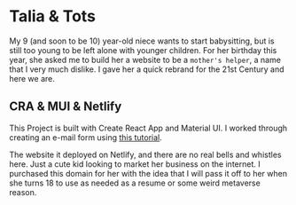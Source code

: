 # Talia & Tots

My 9 (and soon to be 10) year-old niece wants to start babysitting, but is still too young to be left alone with younger children. For her birthday this year, she asked me to build her a website to be a `mother's helper`, a name that I very much dislike. I gave her a quick rebrand for the 21st Century and here we are.

## CRA & MUI & Netlify

This Project is built with Create React App and Material UI. I worked through creating an e-mail form using [this tutorial](https://placidowang.medium.com/how-to-add-an-email-form-to-your-react-website-for-free-using-emailjs-and-react-hook-form-7267d6365291).

The website it deployed on Netlify, and there are no real bells and whistles here. Just a cute kid looking to market her business on the internet. I purchased this domain for her with the idea that I will pass it off to her when she turns 18 to use as needed as a resume or some weird metaverse reason. 

